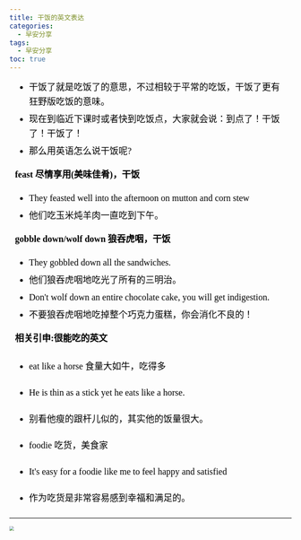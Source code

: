 ```yaml
---
title: 干饭的英文表达
categories:
  - 早安分享
tags:
  - 早安分享
toc: true 
---
```



<!-- - 干饭了就是吃饭了的意思，不过相较于平常的吃饭，干饭了更有狂野版吃饭的意味。
- 现在到临近下课时或者快到吃饭点，大家就会说：到点了！干饭了！干饭了！
- 那么用英语怎么说干饭呢?

**feast 尽情享用(美味佳肴)，干饭**

- They feasted well into the afternoon on mutton and corn stew 
- 他们吃玉米炖羊肉一直吃到下午。


**gobble down/wolf down 狼吞虎咽，干饭**

- They gobbled down all the sandwiches.
- 他们狼吞虎咽地吃光了所有的三明治。
- Don't wolf down an entire chocolate cake, you will get indigestion.
- 不要狼吞虎咽地吃掉整个巧克力蛋糕，你会消化不良的！

**相关引申:很能吃的英文**

- eat like a horse 食量大如牛，吃得多
- He is thin as a stick yet he eats like a horse.
- 别看他瘦的跟杆儿似的，其实他的饭量很大。

- foodie 吃货，美食家
- It's easy for a foodie like me to feel happy and satisfied
- 作为吃货是非常容易感到幸福和满足的。 -->


<section id="nice" data-tool="mdnice编辑器" data-website="https://www.mdnice.com" style="font-size: 16px; color: black; padding: 0 10px; line-height: 1.6; word-spacing: 0px; letter-spacing: 0px; word-break: break-word; word-wrap: break-word; text-align: left; font-family: Optima-Regular, Optima, PingFangSC-light, PingFangTC-light, 'PingFang SC', Cambria, Cochin, Georgia, Times, 'Times New Roman', serif;"><ul data-tool="mdnice编辑器" style="margin-top: 8px; margin-bottom: 8px; padding-left: 25px; color: black; list-style-type: disc;">
<li><section style="margin-top: 5px; margin-bottom: 5px; line-height: 26px; text-align: left; color: rgb(1,1,1); font-weight: 500;">干饭了就是吃饭了的意思，不过相较于平常的吃饭，干饭了更有狂野版吃饭的意味。</section></li><li><section style="margin-top: 5px; margin-bottom: 5px; line-height: 26px; text-align: left; color: rgb(1,1,1); font-weight: 500;">现在到临近下课时或者快到吃饭点，大家就会说：到点了！干饭了！干饭了！</section></li><li><section style="margin-top: 5px; margin-bottom: 5px; line-height: 26px; text-align: left; color: rgb(1,1,1); font-weight: 500;">那么用英语怎么说干饭呢?</section></li></ul>
<p data-tool="mdnice编辑器" style="font-size: 16px; padding-top: 8px; padding-bottom: 8px; margin: 0; line-height: 26px; color: black;"><strong style="font-weight: bold; color: black;">feast 尽情享用(美味佳肴)，干饭</strong></p>
<ul data-tool="mdnice编辑器" style="margin-top: 8px; margin-bottom: 8px; padding-left: 25px; color: black; list-style-type: disc;">
<li><section style="margin-top: 5px; margin-bottom: 5px; line-height: 26px; text-align: left; color: rgb(1,1,1); font-weight: 500;">They feasted well into the afternoon on mutton and corn stew</section></li><li><section style="margin-top: 5px; margin-bottom: 5px; line-height: 26px; text-align: left; color: rgb(1,1,1); font-weight: 500;">他们吃玉米炖羊肉一直吃到下午。</section></li></ul>
<p data-tool="mdnice编辑器" style="font-size: 16px; padding-top: 8px; padding-bottom: 8px; margin: 0; line-height: 26px; color: black;"><strong style="font-weight: bold; color: black;">gobble down/wolf down 狼吞虎咽，干饭</strong></p>
<ul data-tool="mdnice编辑器" style="margin-top: 8px; margin-bottom: 8px; padding-left: 25px; color: black; list-style-type: disc;">
<li><section style="margin-top: 5px; margin-bottom: 5px; line-height: 26px; text-align: left; color: rgb(1,1,1); font-weight: 500;">They gobbled down all the sandwiches.</section></li><li><section style="margin-top: 5px; margin-bottom: 5px; line-height: 26px; text-align: left; color: rgb(1,1,1); font-weight: 500;">他们狼吞虎咽地吃光了所有的三明治。</section></li><li><section style="margin-top: 5px; margin-bottom: 5px; line-height: 26px; text-align: left; color: rgb(1,1,1); font-weight: 500;">Don't wolf down an entire chocolate cake, you will get indigestion.</section></li><li><section style="margin-top: 5px; margin-bottom: 5px; line-height: 26px; text-align: left; color: rgb(1,1,1); font-weight: 500;">不要狼吞虎咽地吃掉整个巧克力蛋糕，你会消化不良的！</section></li></ul>
<p data-tool="mdnice编辑器" style="font-size: 16px; padding-top: 8px; padding-bottom: 8px; margin: 0; line-height: 26px; color: black;"><strong style="font-weight: bold; color: black;">相关引申:很能吃的英文</strong></p>
<ul data-tool="mdnice编辑器" style="margin-top: 8px; margin-bottom: 8px; padding-left: 25px; color: black; list-style-type: disc;">
<li><section style="margin-top: 5px; margin-bottom: 5px; line-height: 26px; text-align: left; color: rgb(1,1,1); font-weight: 500;"><p style="font-size: 16px; padding-top: 8px; padding-bottom: 8px; margin: 0; line-height: 26px; color: black;">eat like a horse 食量大如牛，吃得多</p>
</section></li><li><section style="margin-top: 5px; margin-bottom: 5px; line-height: 26px; text-align: left; color: rgb(1,1,1); font-weight: 500;"><p style="font-size: 16px; padding-top: 8px; padding-bottom: 8px; margin: 0; line-height: 26px; color: black;">He is thin as a stick yet he eats like a horse.</p>
</section></li><li><section style="margin-top: 5px; margin-bottom: 5px; line-height: 26px; text-align: left; color: rgb(1,1,1); font-weight: 500;"><p style="font-size: 16px; padding-top: 8px; padding-bottom: 8px; margin: 0; line-height: 26px; color: black;">别看他瘦的跟杆儿似的，其实他的饭量很大。</p>
</section></li><li><section style="margin-top: 5px; margin-bottom: 5px; line-height: 26px; text-align: left; color: rgb(1,1,1); font-weight: 500;"><p style="font-size: 16px; padding-top: 8px; padding-bottom: 8px; margin: 0; line-height: 26px; color: black;">foodie 吃货，美食家</p>
</section></li><li><section style="margin-top: 5px; margin-bottom: 5px; line-height: 26px; text-align: left; color: rgb(1,1,1); font-weight: 500;"><p style="font-size: 16px; padding-top: 8px; padding-bottom: 8px; margin: 0; line-height: 26px; color: black;">It's easy for a foodie like me to feel happy and satisfied</p>
</section></li><li><section style="margin-top: 5px; margin-bottom: 5px; line-height: 26px; text-align: left; color: rgb(1,1,1); font-weight: 500;"><p style="font-size: 16px; padding-top: 8px; padding-bottom: 8px; margin: 0; line-height: 26px; color: black;">作为吃货是非常容易感到幸福和满足的。</p>
</section></li></ul>
</section>

---


<img src="/img/eat-food.png" style="zoom:50%;" />